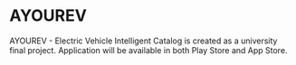 # AYOUREV

AYOUREV - Electric Vehicle Intelligent Catalog is created as a university final project. 
Application will be available in both Play Store and App Store.
